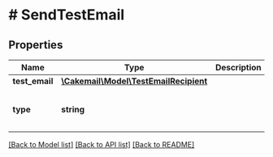 # # SendTestEmail

## Properties

Name | Type | Description | Notes
------------ | ------------- | ------------- | -------------
**test_email** | [**\Cakemail\Model\TestEmailRecipient**](TestEmailRecipient.md) |  | 
**type** | **string** |  | [optional] [default to 'merged']

[[Back to Model list]](../../README.md#documentation-for-models) [[Back to API list]](../../README.md#documentation-for-api-endpoints) [[Back to README]](../../README.md)


